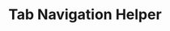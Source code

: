 ---
  id: "189507"
  fieldLayoutId: "89"
  uid: "9fd6f519-22b8-46fc-b816-b63ee1365e38"
  enabled: "1"
  archived: "0"
  dateCreated: "2020-07-24 22:57:22"
  dateUpdated: "2021-03-01 04:00:46"
  siteSettingsId: "189507"
  slug: "tabbing-navigation"
  siteId: "1"
  uri: "patterns/web/entry/tabbing-navigation"
  enabledForSite: "1"
  sectionId: "2"
  typeId: "2"
  authorId: "1"
  postdateCreated: "2020-07-24 22:44:00"
  expirydateCreated: null
  contentId: "100524"
  title: "Tab Navigation Helper"
  field_allColorsComputed: null
  field_allColorsComputedIllustration: null
  field_allColorsComputedThumbnail: null
  field_appDescription: null
  field_appDescriptionSentiment: null
  field_audio: "0"
  field_authorFaq: null
  field_bgThumbPosition: "left top"
  field_body: null
  field_captureSize: null
  field_categoriesRaw: "power user,\njust in time,"
  field_categoryInPlainText: null
  field_coldThumbTransform: null
  field_colorPalette: null
  field_contributorName: null
  field_contributorUrl: null
  field_coverColor: null
  field_dominantColor: null
  field_externalContributor: "0"
  field_fetchWebsiteData: null
  field_fullName: null
  field_gfycatSource: null
  field_gif: "0"
  field_gumletUrl: null
  field_gumletUrlNoPreParse: null
  field_howHelps: "<p><strong>Just in Time and Power User</strong></p>\n<p>Tabbing navigation is a common way for advanced users to interact with websites and applications. This behavior is especially true for users who have to work with other interaction heavy applications like spreadsheets and text editors.</p>\n<p>Slack acknowledges that using the keyboard as a navigation mechanism is more comfortable for a subset of their users. Slack offers other mechanics and alternative keyboard inputs to help this group of users.</p>\n<p>Unfortunately, there are not many opportunities in the user journey to teach customers about these inputs, so Slack cleverly chooses to do it when it detects that a user is comfortable with tabbing navigation.</p>\n<p>This contextual prompt helps specialized users to learn about useful features without interrupting other groups of users who are less likely interested in these particular features.</p>"
  field_howWorks: "<p>Keyboards are the most widely used computer peripherals and are the only input devices capable of addressing a wide range of cases like accessibility browsing scenarios.</p>\n\n<p>Many users rely on keyboards to browse through UIs. Mainly, the tab keycap usage is a standard input to move through forms or select context buttons without the need for a mouse. This behavior is known as tabbing navigation (<a target=\"_blank\" href=\"https://en.wikipedia.org/wiki/Tabbing_navigation\" rel=\"noreferrer noopener\">https://en.wikipedia.org/wiki/Tabbing_navigation</a>)</p><p>Slack, as many other apps, allows users to navigate its UI with the tab key. When users start pressing the tab key while actively using Slack, the app will begin to highlight the different interactive elements. A series of continuous tabs triggers a modal window with information about other helpful keyboard inputs that allow users to interact more fluidly with the Slack UI.</p>\n\n"
  field_iconColors: null
  field_iconComputedColors: null
  field_illustrationSource: null
  field_imagePathRaw: "https://s3-us-west-2.amazonaws.com/waveguideio/captures/waves/slack-helper.png"
  field_imageTextOcr: null
  field_depthArticleBody: null
  field_lpSentimentScore: null
  field_lpUrl: null
  field_mediaEmbed: null
  field_mobileId: null
  field_mobileShotSrc: null
  field_newsObject: null
  field_pageFetchJsonString: null
  field_patternSrc: "Slack"
  field_platformRaw: "Web"
  field_qualityDescription: null
  field_rawResponse: null
  field_readingDuration: null
  field_readingDurationSeconds: null
  field_readingEaseLevel: null
  field_readingEaseScore: null
  field_references: null
  field_screenshotColors: null
  field_screenshotComputedColors: null
  field_sourceFromArchive: null
  field_strategyDescription: null
  field_thumbColors: null
  field_thumbVideoUrl: null
  field_webDescription: null
  field_webTitle: null
  field_what: "<p>This is a pattern found in Slack. When users start tabbing (pressing the tab keycap to navigate) in a conversation window, Slack will prompt them with a helper message that teaches them how to use other keyboard functions.</p>"
  root: null
  lft: null
  rgt: null
  level: null
  structureId: null
  layout: layouts/post.njk
---